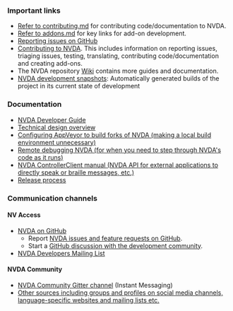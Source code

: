### Important links

* [Refer to contributing.md](./contributing.md) for contributing code/documentation to NVDA.
* [Refer to addons.md](./addons.md) for key links for add-on development.
* [Reporting issues on GitHub](../issues/readme.md)
* [Contributing to NVDA](../../.github/CONTRIBUTING.md).
This includes information on reporting issues, triaging issues, testing, translating, contributing code/documentation and creating add-ons.
* The NVDA repository [Wiki](https://github.com/nvaccess/nvda/wiki) contains more guides and documentation.
* [NVDA development snapshots](https://download.nvaccess.org/snapshots/alpha/): Automatically generated builds of the project in its current state of development

### Documentation

* [NVDA Developer Guide](https://download.nvaccess.org/documentation/developerGuide.html)
* [Technical design overview](../design/technicalDesignOverview.md)
* [Configuring AppVeyor to build forks of NVDA (making a local build environment unnecessary)](./buildingNVDAOnAppVeyor.md)
* [Remote debugging NVDA (for when you need to step through NVDA's code as it runs)](./remoteDebugging.md)
* [NVDA ControllerClient manual (NVDA API for external applications to directly speak or braille messages, etc.)](https://github.com/nvaccess/nvda/tree/master/extras/controllerClient)
* [Release process](../community/releaseProcess.md)

### Communication channels

#### NV Access

* [NVDA on GitHub](https://github.com/nvaccess/nvda)
	* Report [NVDA issues and feature requests on GitHub](https://github.com/nvaccess/nvda/issues).
	* Start a [GitHub discussion with the development community](https://github.com/nvaccess/nvda/discussions).
* [NVDA Developers Mailing List](https://groups.io/g/nvda-devel)

#### NVDA Community

* [NVDA Community Gitter channel](https://gitter.im/nvaccess/NVDA) (Instant Messaging)
* [Other sources including groups and profiles on social media channels, language-specific websites and mailing lists etc.](https://github.com/nvaccess/nvda/wiki/Connect)
